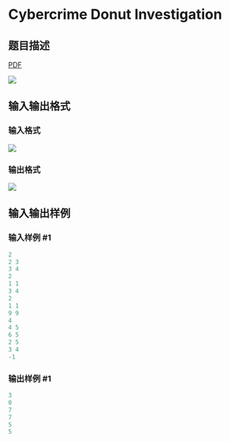 # Cybercrime Donut Investigation

## 题目描述

[problemUrl]: https://uva.onlinejudge.org/index.php?option=com_onlinejudge&Itemid=8&category=278&page=show_problem&problem=3811

[PDF](https://uva.onlinejudge.org/external/123/p12389.pdf)

![](https://cdn.luogu.com.cn/upload/vjudge_pic/UVA12389/8659f9ce5bca520991617620f0bccad1b818e594.png)

## 输入输出格式

### 输入格式

![](https://cdn.luogu.com.cn/upload/vjudge_pic/UVA12389/1ff2a7a927b4996cc5f65b5b58536761c6bb485f.png)

### 输出格式

![](https://cdn.luogu.com.cn/upload/vjudge_pic/UVA12389/b9f81f112cae9997431239855d0edced0a977637.png)

## 输入输出样例

### 输入样例 #1

```cpp
2
2 3
3 4
2
1 1
3 4
2
1 1
9 9
4
4 5
6 5
2 5
3 4
-1
```


### 输出样例 #1

```cpp
3
0
7
7
5
5
```



